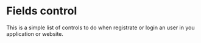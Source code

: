 # Fields control
This is a simple list of controls to do when registrate or login an user in you application or website.
